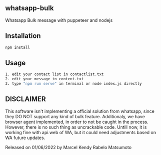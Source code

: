 ## whatsapp-bulk ##

Whatsapp Bulk message with puppeteer and nodejs

## Installation ##

```bash
npm install
```

## Usage ##

```bash
1. edit your contact list in contactlist.txt
2. edit your message in content.txt
3. type "npm run serve" in terminal or node index.js directly
```


## DISCLAIMER ##

This software isn't implementing a official solution from whatsapp, since they DO NOT support any kind of bulk feature. 
Additionaly, we have browser agent implemented, in order to not be caught in the process. However, there is no such thing as uncrackable code. 
Untill now, it is working fine with api.web of WA, but it could need adjustments based on WA future updates.

Released on 01/06/2022 by Marcel Kendy Rabelo Matsumoto